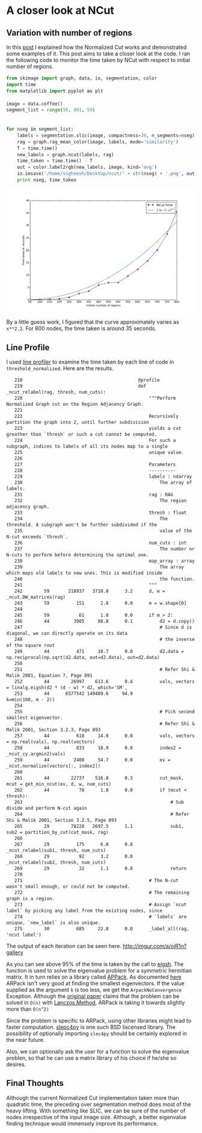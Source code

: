 # A closer look at NCut

## Variation with number of regions


In this [post](http://vcansimplify.wordpress.com/2014/07/29/normalized-cuts-on-region-adjacency-graphs/) I explained how the Normalized Cut works and demonstrated some examples of it. This post aims to take a closer look at the code. I ran the following code to monitor the time taken by NCut with respect to initial number of regions.

```python
from skimage import graph, data, io, segmentation, color
import time
from matplotlib import pyplot as plt

image = data.coffee()
segment_list = range(50, 801, 50)


for nseg in segment_list:
    labels = segmentation.slic(image, compactness=30, n_segments=nseg)
    rag = graph.rag_mean_color(image, labels, mode='similarity')
    T = time.time()
    new_labels = graph.ncut(labels, rag)
    time_taken = time.time() - T
    out = color.label2rgb(new_labels, image, kind='avg')
    io.imsave('/home/vighnesh/Desktop/ncut/' + str(nseg) + '.png', out)
    print nseg, time_taken
```
![ncut profile](ncut_profile/graph.png)

By a little guess work, I figured that the curve approximately varies as ``x**2.2``. For 800 nodes, the time taken is around 35 seconds.

## Line Profile

I used [line profiler](https://pythonhosted.org/line_profiler/) to examine the time taken by each line of code in `threshold_normalized`. Here are the results.

```
   218                                           @profile
   219                                           def _ncut_relabel(rag, thresh, num_cuts):
   220                                               """Perform Normalized Graph cut on the Region Adjacency Graph.
   221                                           
   222                                               Recursively partition the graph into 2, until further subdivision
   223                                               yields a cut greather than `thresh` or such a cut cannot be computed.
   224                                               For such a subgraph, indices to labels of all its nodes map to a single
   225                                               unique value.
   226                                           
   227                                               Parameters
   228                                               ----------
   229                                               labels : ndarray
   230                                                   The array of labels.
   231                                               rag : RAG
   232                                                   The region adjacency graph.
   233                                               thresh : float
   234                                                   The threshold. A subgraph won't be further subdivided if the
   235                                                   value of the N-cut exceeds `thresh`.
   236                                               num_cuts : int
   237                                                   The number or N-cuts to perform before determining the optimal one.
   238                                               map_array : array
   239                                                   The array which maps old labels to new ones. This is modified inside
   240                                                   the function.
   241                                               """
   242        59       218937   3710.8      3.2      d, w = _ncut.DW_matrices(rag)
   243        59          151      2.6      0.0      m = w.shape[0]
   244                                           
   245        59           61      1.0      0.0      if m > 2:
   246        44         3905     88.8      0.1          d2 = d.copy()
   247                                                   # Since d is diagonal, we can directly operate on its data
   248                                                   # the inverse of the square root
   249        44          471     10.7      0.0          d2.data = np.reciprocal(np.sqrt(d2.data, out=d2.data), out=d2.data)
   250                                           
   251                                                   # Refer Shi & Malik 2001, Equation 7, Page 891
   252        44        26997    613.6      0.4          vals, vectors = linalg.eigsh(d2 * (d - w) * d2, which='SM',
   253        44      6577542 149489.6     94.9                                       k=min(100, m - 2))
   254                                           
   255                                                   # Pick second smallest eigenvector.
   256                                                   # Refer Shi & Malik 2001, Section 3.2.3, Page 893
   257        44          618     14.0      0.0          vals, vectors = np.real(vals), np.real(vectors)
   258        44          833     18.9      0.0          index2 = _ncut_cy.argmin2(vals)
   259        44         2408     54.7      0.0          ev = _ncut.normalize(vectors[:, index2])
   260                                           
   261        44        22737    516.8      0.3          cut_mask, mcut = get_min_ncut(ev, d, w, num_cuts)
   262        44           78      1.8      0.0          if (mcut < thresh):
   263                                                       # Sub divide and perform N-cut again
   264                                                       # Refer Shi & Malik 2001, Section 3.2.5, Page 893
   265        29        78228   2697.5      1.1              sub1, sub2 = partition_by_cut(cut_mask, rag)
   266                                           
   267        29          175      6.0      0.0              _ncut_relabel(sub1, thresh, num_cuts)
   268        29           92      3.2      0.0              _ncut_relabel(sub2, thresh, num_cuts)
   269        29           32      1.1      0.0              return
   270                                           
   271                                               # The N-cut wasn't small enough, or could not be computed.
   272                                               # The remaining graph is a region.
   273                                               # Assign `ncut label` by picking any label from the existing nodes, since
   274                                               # `labels` are unique, `new_label` is also unique.
   275        30          685     22.8      0.0      _label_all(rag, 'ncut label')
```
The output of each iteration can be seen here.
http://imgur.com/a/ojR1n?gallery

As you can see above 95% of the time is taken by the call to [eigsh](http://docs.scipy.org/doc/scipy-0.14.0/reference/generated/scipy.sparse.linalg.eigsh.html). The function is used to solve the eigenvalue problem for a symmetric hermitian matrix. It in turn relies on a library called [APPack](http://www.caam.rice.edu/software/ARPACK/). As documented [here](http://docs.scipy.org/doc/scipy/reference/tutorial/arpack.html) ARPack isn't very good at finding the smallest eigenvectors. If the value supplied as the argument `k` is too less, we get the `ArpackNoConvergence` Exception. Although the [original paper](http://www.cs.berkeley.edu/~malik/papers/SM-ncut.pdf) claims that the problem can be solved in ``O(n)`` with [Lanczos Method](http://en.wikipedia.org/wiki/Lanczos_algorithm), ARPack is taking it towards slightly more than ``O(n^2)``

Since the problem is specific to ARPack, using other libraries might lead to faster computation. [slepc4py](https://code.google.com/p/slepc4py/) is one such BSD liscensed library. The possibility of optionally importing `slec4py` should be certainly explored in the near future. 

Also, we can optionally ask the user for a function to solve the eigenvalue problen, so that he can use a matrix library of his choice if he/she so desires.

## Final Thoughts
Although the current Normalized Cut implementation taken more than quadratic time, the preceding over segmentation method does most of the heavy lifting. With something like SLIC, we can be sure of the number of nodes irrespective of the input image size. Although, a better eigenvalue finding technique would immensely improve its performance.

